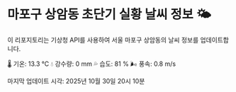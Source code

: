 
# 마포구 상암동 초단기 실황 날씨 정보 🌤️

이 리포지토리는 기상청 API를 사용하여 서울 마포구 상암동의 날씨 정보를 업데이트합니다. 

🌡️ 기온: 13.3 ℃
💧 강수량: 0 mm
💦 습도: 81 %
🌬️ 풍속: 0.8 m/s

마지막 업데이트 시각: 2025년 10월 30일 20시 10분    
